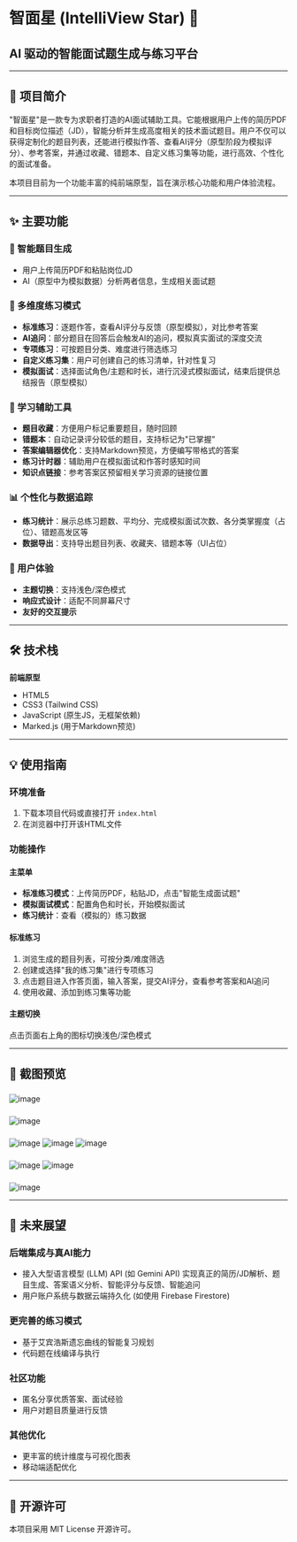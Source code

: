 # 智面星 (IntelliView Star) 🌟
## AI 驱动的智能面试题生成与练习平台

---

## 🚀 项目简介

"智面星"是一款专为求职者打造的AI面试辅助工具。它能根据用户上传的简历PDF和目标岗位描述（JD），智能分析并生成高度相关的技术面试题目。用户不仅可以获得定制化的题目列表，还能进行模拟作答、查看AI评分（原型阶段为模拟评分）、参考答案，并通过收藏、错题本、自定义练习集等功能，进行高效、个性化的面试准备。

本项目目前为一个功能丰富的纯前端原型，旨在演示核心功能和用户体验流程。

---

## ✨ 主要功能

### 🎯 智能题目生成
- 用户上传简历PDF和粘贴岗位JD
- AI（原型中为模拟数据）分析两者信息，生成相关面试题

### 📝 多维度练习模式
- **标准练习**：逐题作答，查看AI评分与反馈（原型模拟），对比参考答案
- **AI追问**：部分题目在回答后会触发AI的追问，模拟真实面试的深度交流
- **专项练习**：可按题目分类、难度进行筛选练习
- **自定义练习集**：用户可创建自己的练习清单，针对性复习
- **模拟面试**：选择面试角色/主题和时长，进行沉浸式模拟面试，结束后提供总结报告（原型模拟）

### 🔧 学习辅助工具
- **题目收藏**：方便用户标记重要题目，随时回顾
- **错题本**：自动记录评分较低的题目，支持标记为"已掌握"
- **答案编辑器优化**：支持Markdown预览，方便编写带格式的答案
- **练习计时器**：辅助用户在模拟面试和作答时感知时间
- **知识点链接**：参考答案区预留相关学习资源的链接位置

### 📊 个性化与数据追踪
- **练习统计**：展示总练习题数、平均分、完成模拟面试次数、各分类掌握度（占位）、错题高发区等
- **数据导出**：支持导出题目列表、收藏夹、错题本等（UI占位）

### 🎨 用户体验
- **主题切换**：支持浅色/深色模式
- **响应式设计**：适配不同屏幕尺寸
- **友好的交互提示**

---

## 🛠️ 技术栈

**前端原型**
- HTML5
- CSS3 (Tailwind CSS)
- JavaScript (原生JS，无框架依赖)
- Marked.js (用于Markdown预览)

---

## 💡 使用指南

### 环境准备
1. 下载本项目代码或直接打开 `index.html`
2. 在浏览器中打开该HTML文件

### 功能操作
#### 主菜单
- **标准练习模式**：上传简历PDF，粘贴JD，点击"智能生成面试题"
- **模拟面试模式**：配置角色和时长，开始模拟面试
- **练习统计**：查看（模拟的）练习数据

#### 标准练习
1. 浏览生成的题目列表，可按分类/难度筛选
2. 创建或选择"我的练习集"进行专项练习
3. 点击题目进入作答页面，输入答案，提交AI评分，查看参考答案和AI追问
4. 使用收藏、添加到练习集等功能

#### 主题切换
点击页面右上角的图标切换浅色/深色模式

---

## 📸 截图预览

### 
![image](https://github.com/user-attachments/assets/51160f6f-0cdc-4e64-a48a-e91d77ff092b)

### 
![image](https://github.com/user-attachments/assets/193c687d-7313-49c4-9fac-7252534f6293)

###
![image](https://github.com/user-attachments/assets/1e1a613c-740f-4bd2-acb2-7f03c3760714)
![image](https://github.com/user-attachments/assets/699f0f41-ceea-4829-8dbc-607f751a1620)
![image](https://github.com/user-attachments/assets/b01356f1-79e3-4a18-8894-f316b14697c4)

###
![image](https://github.com/user-attachments/assets/909db598-1677-4072-a959-b8ebf889dff3)
![image](https://github.com/user-attachments/assets/f204e68a-4323-4ab3-9052-cfb0dec56765)

### 
![image](https://github.com/user-attachments/assets/d8ab6869-50ee-403e-9b06-068aee241dd4)

---

## 🔮 未来展望

### 后端集成与真AI能力
- 接入大型语言模型 (LLM) API (如 Gemini API) 实现真正的简历/JD解析、题目生成、答案语义分析、智能评分与反馈、智能追问
- 用户账户系统与数据云端持久化 (如使用 Firebase Firestore)

### 更完善的练习模式
- 基于艾宾浩斯遗忘曲线的智能复习规划
- 代码题在线编译与执行

### 社区功能
- 匿名分享优质答案、面试经验
- 用户对题目质量进行反馈

### 其他优化
- 更丰富的统计维度与可视化图表
- 移动端适配优化

---


## 📄 开源许可

本项目采用 MIT License 开源许可。



